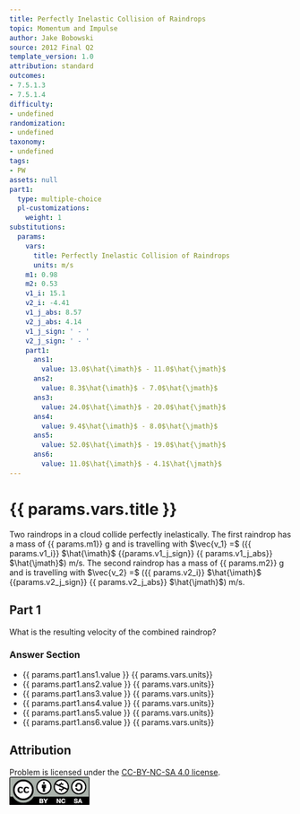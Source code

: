 ```yaml
---
title: Perfectly Inelastic Collision of Raindrops
topic: Momentum and Impulse
author: Jake Bobowski
source: 2012 Final Q2
template_version: 1.0
attribution: standard
outcomes:
- 7.5.1.3
- 7.5.1.4
difficulty:
- undefined
randomization:
- undefined
taxonomy:
- undefined
tags:
- PW
assets: null
part1:
  type: multiple-choice
  pl-customizations:
    weight: 1
substitutions:
  params:
    vars:
      title: Perfectly Inelastic Collision of Raindrops
      units: m/s
    m1: 0.98
    m2: 0.53
    v1_i: 15.1
    v2_i: -4.41
    v1_j_abs: 8.57
    v2_j_abs: 4.14
    v1_j_sign: ' - '
    v2_j_sign: ' - '
    part1:
      ans1:
        value: 13.0$\hat{\imath}$ - 11.0$\hat{\jmath}$
      ans2:
        value: 8.3$\hat{\imath}$ - 7.0$\hat{\jmath}$
      ans3:
        value: 24.0$\hat{\imath}$ - 20.0$\hat{\jmath}$
      ans4:
        value: 9.4$\hat{\imath}$ - 8.0$\hat{\jmath}$
      ans5:
        value: 52.0$\hat{\imath}$ - 19.0$\hat{\jmath}$
      ans6:
        value: 11.0$\hat{\imath}$ - 4.1$\hat{\jmath}$
---
```

# {{ params.vars.title }}
Two raindrops in a cloud collide perfectly inelastically. The first raindrop has a mass of {{ params.m1}} g and is travelling with $\vec{v_1} =$ ({{ params.v1_i}} $\hat{\imath}$ {{params.v1_j_sign}} {{ params.v1_j_abs}} $\hat{\jmath}$) m/s.
The second raindrop has a mass of {{ params.m2}} g and is travelling with $\vec{v_2} =$ ({{ params.v2_i}} $\hat{\imath}$ {{params.v2_j_sign}} {{ params.v2_j_abs}} $\hat{\jmath}$) m/s.
## Part 1

What is the resulting velocity of the combined raindrop?

### Answer Section

- {{ params.part1.ans1.value }} {{ params.vars.units}}
- {{ params.part1.ans2.value }} {{ params.vars.units}}
- {{ params.part1.ans3.value }} {{ params.vars.units}}
- {{ params.part1.ans4.value }} {{ params.vars.units}}
- {{ params.part1.ans5.value }} {{ params.vars.units}}
- {{ params.part1.ans6.value }} {{ params.vars.units}}

## Attribution

Problem is licensed under the [CC-BY-NC-SA 4.0 license](https://creativecommons.org/licenses/by-nc-sa/4.0/).<br> ![The Creative Commons 4.0 license requiring attribution-BY, non-commercial-NC, and share-alike-SA license.](https://raw.githubusercontent.com/firasm/bits/master/by-nc-sa.png)